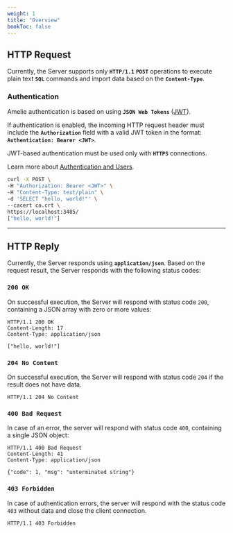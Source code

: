 ```yaml
---
weight: 1
title: "Overview"
bookToc: false
---
```


## HTTP Request

Currently, the Server supports only **`HTTP/1.1`** **`POST`** operations to
execute plain text **`SQL`** commands and import data based on the **`Content-Type`**.

### Authentication

Amelie authentication is based on using **`JSON Web Tokens`** ([JWT](https://jwt.io/)).

If authentication is enabled, the incoming HTTP request header must include the **`Authorization`** field with
a valid JWT token in the format: **`Authentication: Bearer <JWT>`**.

JWT-based authentication must be used only with **`HTTPS`** connections.

Learn more about [Authentication and Users](/docs/tutorial/auth).

```sh
curl -X POST \
-H "Authorization: Bearer <JWT>" \
-H "Content-Type: text/plain" \
-d 'SELECT "hello, world!"' \
--cacert ca.crt \
https://localhost:3485/
["hello, world!"]
```

---

## HTTP Reply

Currently, the Server responds using **`application/json`**.
Based on the request result, the Server responds with the following status codes:

### **`200 OK`**

On successful execution, the Server will respond with status code `200`, containing a
JSON array with zero or more values:

```http
HTTP/1.1 200 OK
Content-Length: 17
Content-Type: application/json

["hello, world!"]
```

### **`204 No Content`**

On successful execution, the Server will respond with status code `204` if the result does not have data.

```http
HTTP/1.1 204 No Content
```

### **`400 Bad Request`**

In case of an error, the server will respond with status code `400`, containing a single JSON object:

```http
HTTP/1.1 400 Bad Request
Content-Length: 41
Content-Type: application/json

{"code": 1, "msg": "unterminated string"}
```

### **`403 Forbidden`**

In case of authentication errors, the server will respond with the status code `403` without
data and close the client connection.

```http
HTTP/1.1 403 Forbidden
```
